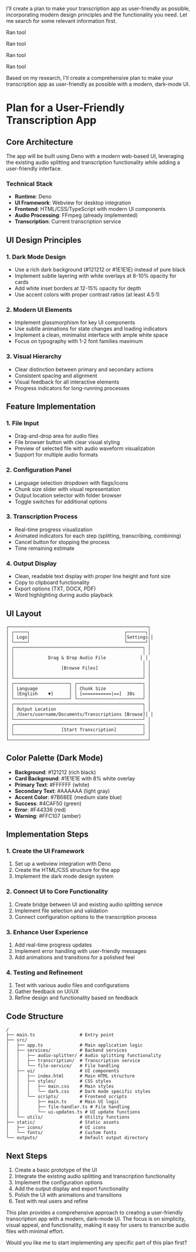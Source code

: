I'll create a plan to make your transcription app as user-friendly as possible, incorporating modern design principles and the functionality you need. Let me search for some relevant information first.

Ran tool

Ran tool

Ran tool

Ran tool


Based on my research, I'll create a comprehensive plan to make your transcription app as user-friendly as possible with a modern, dark-mode UI.

# Plan for a User-Friendly Transcription App

## Core Architecture

The app will be built using Deno with a modern web-based UI, leveraging the existing audio splitting and transcription functionality while adding a user-friendly interface.

### Technical Stack
- **Runtime**: Deno
- **UI Framework**: Webview for desktop integration
- **Frontend**: HTML/CSS/TypeScript with modern UI components
- **Audio Processing**: FFmpeg (already implemented)
- **Transcription**: Current transcription service

## UI Design Principles

### 1. Dark Mode Design
- Use a rich dark background (#121212 or #1E1E1E) instead of pure black
- Implement subtle layering with white overlays at 8-10% opacity for cards
- Add white inset borders at 12-15% opacity for depth
- Use accent colors with proper contrast ratios (at least 4.5:1)

### 2. Modern UI Elements
- Implement glassmorphism for key UI components
- Use subtle animations for state changes and loading indicators
- Implement a clean, minimalist interface with ample white space
- Focus on typography with 1-2 font families maximum

### 3. Visual Hierarchy
- Clear distinction between primary and secondary actions
- Consistent spacing and alignment
- Visual feedback for all interactive elements
- Progress indicators for long-running processes

## Feature Implementation

### 1. File Input
- Drag-and-drop area for audio files
- File browser button with clear visual styling
- Preview of selected file with audio waveform visualization
- Support for multiple audio formats

### 2. Configuration Panel
- Language selection dropdown with flags/icons
- Chunk size slider with visual representation
- Output location selector with folder browser
- Toggle switches for additional options

### 3. Transcription Process
- Real-time progress visualization
- Animated indicators for each step (splitting, transcribing, combining)
- Cancel button for stopping the process
- Time remaining estimate

### 4. Output Display
- Clean, readable text display with proper line height and font size
- Copy to clipboard functionality
- Export options (TXT, DOCX, PDF)
- Word highlighting during audio playback

## UI Layout

```
┌─────────────────────────────────────────────────────┐
│ ┌─────┐                                    ┌───────┐│
│ │ Logo│                                    │Settings││
│ └─────┘                                    └───────┘│
│ ┌─────────────────────────────────────────────────┐ │
│ │                                                 │ │
│ │             Drag & Drop Audio File             │ │
│ │                                                 │ │
│ │                  [Browse Files]                 │ │
│ │                                                 │ │
│ └─────────────────────────────────────────────────┘ │
│ ┌─────────────────────┐ ┌─────────────────────────┐ │
│ │ Language            │ │ Chunk Size              │ │
│ │ [English    ▼]      │ │ [===========|==]  30s   │ │
│ └─────────────────────┘ └─────────────────────────┘ │
│ ┌─────────────────────────────────────────────────┐ │
│ │ Output Location                                 │ │
│ │ /Users/username/Documents/Transcriptions [Browse]│ │
│ └─────────────────────────────────────────────────┘ │
│ ┌─────────────────────────────────────────────────┐ │
│ │                  [Start Transcription]          │ │
│ └─────────────────────────────────────────────────┘ │
└─────────────────────────────────────────────────────┘
```

## Color Palette (Dark Mode)

- **Background**: #121212 (rich black)
- **Card Background**: #1E1E1E with 8% white overlay
- **Primary Text**: #FFFFFF (white)
- **Secondary Text**: #AAAAAA (light gray)
- **Accent Color**: #7B68EE (medium slate blue)
- **Success**: #4CAF50 (green)
- **Error**: #F44336 (red)
- **Warning**: #FFC107 (amber)

## Implementation Steps

### 1. Create the UI Framework
1. Set up a webview integration with Deno
2. Create the HTML/CSS structure for the app
3. Implement the dark mode design system

### 2. Connect UI to Core Functionality

1. Create bridge between UI and existing audio splitting service
2. Implement file selection and validation
3. Connect configuration options to the transcription process

### 3. Enhance User Experience

1. Add real-time progress updates
2. Implement error handling with user-friendly messages
3. Add animations and transitions for a polished feel

### 4. Testing and Refinement

1. Test with various audio files and configurations
2. Gather feedback on UI/UX
3. Refine design and functionality based on feedback

## Code Structure

```
/
├── main.ts                 # Entry point
├── src/
│   ├── app.ts              # Main application logic
│   ├── services/           # Backend services
│   │   ├── audio-splitter/ # Audio splitting functionality
│   │   ├── transcription/  # Transcription service
│   │   └── file-service/   # File handling
│   ├── ui/                 # UI components
│   │   ├── index.html      # Main HTML structure
│   │   ├── styles/         # CSS styles
│   │   │   ├── main.css    # Main styles
│   │   │   └── dark.css    # Dark mode specific styles
│   │   └── scripts/        # Frontend scripts
│   │       ├── main.ts     # Main UI logic
│   │       ├── file-handler.ts # File handling
│   │       └── ui-updates.ts # UI update functions
│   └── utils/              # Utility functions
├── static/                 # Static assets
│   ├── icons/              # UI icons
│   └── fonts/              # Custom fonts
└── outputs/                # Default output directory
```

## Next Steps

1. Create a basic prototype of the UI
2. Integrate the existing audio splitting and transcription functionality
3. Implement the configuration options
4. Add the output display and export functionality
5. Polish the UI with animations and transitions
6. Test with real users and refine

This plan provides a comprehensive approach to creating a user-friendly transcription app with a modern, dark-mode UI. The focus is on simplicity, visual appeal, and functionality, making it easy for users to transcribe audio files with minimal effort.

Would you like me to start implementing any specific part of this plan first?
